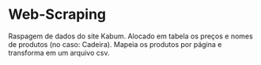 # Web-Scraping
Raspagem de dados do site Kabum. Alocado em tabela os preços e nomes de produtos (no caso: Cadeira). Mapeia os produtos por página e transforma em um arquivo csv.
